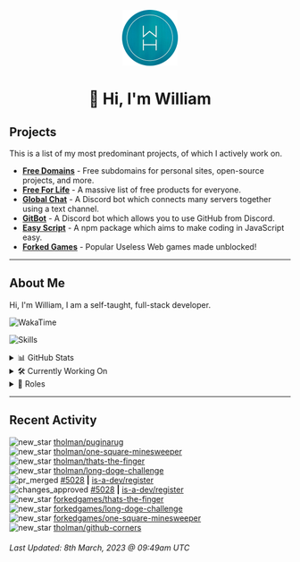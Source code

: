 <p align="center">
  <a href="https://wdh.gg/dev">
    <img src="https://raw.githubusercontent.com/WilliamDavidHarrison/WilliamDavidHarrison/main/assets/logo.png" height="100" width="100">
  </a>
</p>

<h1 align="center">👋 Hi, I'm William</h1>

## Projects

This is a list of my most predominant projects, of which I actively work on.

- **[Free Domains](https://freesubdomains.org)** - Free subdomains for personal sites, open-source projects, and more.
- **[Free For Life](https://free-for.life)** - A massive list of free products for everyone.
- **[Global Chat](https://wdh.gg/globalchat)** - A Discord bot which connects many servers together using a text channel.
- **[GitBot](https://wdh.gg/gitbot)** - A Discord bot which allows you to use GitHub from Discord.
- **[Easy Script](https://easyscript.dev)** - A npm package which aims to make coding in JavaScript easy.
- **[Forked Games](https://forkedgames.github.io)** - Popular Useless Web games made unblocked!

---

## About Me
Hi, I'm William, I am a self-taught, full-stack developer.

![WakaTime](https://wakatime.com/badge/user/817e29c1-e1ac-4adc-936b-37bfa447c165.svg?style=for-the-badge)

![Skills](https://skillicons.dev/icons?i=html,css,js,nodejs,tailwind,markdown)

<details>
  <summary>📊 GitHub Stats</summary>
  <br>

  ![GitHub Stats](https://github-readme-stats.vercel.app/api?username=williamdavidharrison&theme=algolia&show_icons=true&border_radius=8&count_private=true&include_all_commits=true)

  ![Top Languages](https://github-readme-stats.vercel.app/api/top-langs/?username=williamdavidharrison&theme=algolia&layout=compact&border_radius=8)

</details>

<details>
  <summary>🛠️ Currently Working On</summary>
  <br>

  [![Free Domains](https://img.shields.io/badge/Free%20Domains-333333?style=for-the-badge)](https://wdh.gg/free-domains)

</details>

<details>
  <summary>💼 Roles</summary>
  <br>

  [![Free Domains](https://img.shields.io/badge/Free%20Domains-Owner-222222?style=for-the-badge)](https://wdh.gg/free-domains)

  [![Future Focus Accounting](https://img.shields.io/badge/Future%20Focus%20Accounting-Developer-222222?style=for-the-badge)](https://wdh.gg/ffa/github)

  [![DanBot Hosting](https://img.shields.io/badge/DanBot%20Hosting-Trial%20Developer-222222?style=for-the-badge)](https://wdh.gg/dbh)

  [![Open Domains](https://img.shields.io/badge/Open%20Domains-Maintainer-222222?style=for-the-badge)](https://wdh.gg/open-domains)

  [![is-a.dev](https://img.shields.io/badge/is--a.dev-Maintainer-222222?style=for-the-badge)](https://wdh.gg/is-a-dev)

  [![is-a-good.dev](https://img.shields.io/badge/is--a--good.dev-Helper-222222?style=for-the-badge)](https://wdh.gg/is-a-good-dev)

</details>

---

## Recent Activity

<!--RECENT_ACTIVITY:start-->
![new_star](https://cdn.jsdelivr.net/gh/Readme-Workflows/Readme-Icons@main/icons/octicons/StarredRepositoryYellow.svg) [tholman/puginarug](https://github.com/tholman/puginarug)<br>
![new_star](https://cdn.jsdelivr.net/gh/Readme-Workflows/Readme-Icons@main/icons/octicons/StarredRepositoryYellow.svg) [tholman/one-square-minesweeper](https://github.com/tholman/one-square-minesweeper)<br>
![new_star](https://cdn.jsdelivr.net/gh/Readme-Workflows/Readme-Icons@main/icons/octicons/StarredRepositoryYellow.svg) [tholman/thats-the-finger](https://github.com/tholman/thats-the-finger)<br>
![new_star](https://cdn.jsdelivr.net/gh/Readme-Workflows/Readme-Icons@main/icons/octicons/StarredRepositoryYellow.svg) [tholman/long-doge-challenge](https://github.com/tholman/long-doge-challenge)<br>
![pr_merged](https://cdn.jsdelivr.net/gh/Readme-Workflows/Readme-Icons@main/icons/octicons/PullRequestMerged.svg) [#5028](https://github.com/is-a-dev/register/pull/5028) **|** [is-a-dev/register](https://github.com/is-a-dev/register)<br>
![changes_approved](https://cdn.jsdelivr.net/gh/Readme-Workflows/Readme-Icons@main/icons/octicons/ApprovedChanges.svg) [#5028](https://github.com/is-a-dev/register/pull/5028#pullrequestreview-1330187469) **|** [is-a-dev/register](https://github.com/is-a-dev/register)<br>
![new_star](https://cdn.jsdelivr.net/gh/Readme-Workflows/Readme-Icons@main/icons/octicons/StarredRepositoryYellow.svg) [forkedgames/thats-the-finger](https://github.com/forkedgames/thats-the-finger)<br>
![new_star](https://cdn.jsdelivr.net/gh/Readme-Workflows/Readme-Icons@main/icons/octicons/StarredRepositoryYellow.svg) [forkedgames/long-doge-challenge](https://github.com/forkedgames/long-doge-challenge)<br>
![new_star](https://cdn.jsdelivr.net/gh/Readme-Workflows/Readme-Icons@main/icons/octicons/StarredRepositoryYellow.svg) [forkedgames/one-square-minesweeper](https://github.com/forkedgames/one-square-minesweeper)<br>
![new_star](https://cdn.jsdelivr.net/gh/Readme-Workflows/Readme-Icons@main/icons/octicons/StarredRepositoryYellow.svg) [tholman/github-corners](https://github.com/tholman/github-corners)<br>
<!--RECENT_ACTIVITY:end-->

<!--RECENT_ACTIVITY:last_update-->
###### Last Updated: 8th March, 2023 @ 09:49am UTC
<!--RECENT_ACTIVITY:last_update_end-->
